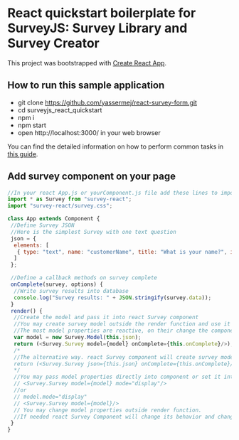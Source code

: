 # React quickstart boilerplate for SurveyJS: Survey Library and Survey Creator 

This project was bootstrapped with [Create React App](https://github.com/facebookincubator/create-react-app).

## How to run this sample application
 - git clone https://github.com/yassermej/react-survey-form.git
 - cd surveyjs_react_quickstart
 - npm i
 - npm start
 - open http://localhost:3000/ in your web browser



You can find the detailed information on how to perform common tasks in [this guide](https://github.com/facebookincubator/create-react-app/blob/master/packages/react-scripts/template/README.md).

## Add survey component on your page
```JavaScript
//In your react App.js or yourComponent.js file add these lines to import
import * as Survey from "survey-react";
import "survey-react/survey.css";

class App extends Component {
 //Define Survey JSON
 //Here is the simplest Survey with one text question
 json = {
  elements: [
   { type: "text", name: "customerName", title: "What is your name?", isRequired: true}
  ]
 };

 //Define a callback methods on survey complete
 onComplete(survey, options) {
  //Write survey results into database
  console.log("Survey results: " + JSON.stringify(survey.data));
 }
 render() {
  //Create the model and pass it into react Survey component
  //You may create survey model outside the render function and use it in your App or component
  //The most model properties are reactive, on their change the component will change UI when needed.
  var model = new Survey.Model(this.json);
  return (<Survey.Survey model={model} onComplete={this.onComplete}/>);
  /*
  //The alternative way. react Survey component will create survey model internally
  return (<Survey.Survey json={this.json} onComplete={this.onComplete}/>);
  */
  //You may pass model properties directly into component or set it into model
  // <Survey.Survey model={model} mode="display"/>
  //or 
  // model.mode="display"
  // <Survey.Survey model={model}/>
  // You may change model properties outside render function. 
  //If needed react Survey Component will change its behavior and change UI.
 }
} 
```
